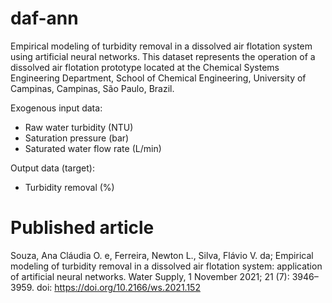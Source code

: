 # daf-ann
Empirical modeling of turbidity removal in a dissolved air flotation system using artificial neural networks.
This dataset represents the operation of a dissolved air flotation prototype located at the Chemical Systems Engineering Department, School of Chemical Engineering, University of Campinas, Campinas, São Paulo, Brazil.

Exogenous input data:
  - Raw water turbidity  (NTU)
  - Saturation pressure (bar)
  - Saturated water flow rate (L/min)

Output data (target):
  - Turbidity removal (%)

# Published article
Souza, Ana Cláudia O. e, Ferreira, Newton L., Silva, Flávio V. da; Empirical modeling of turbidity removal in a dissolved air flotation system: application of artificial neural networks. Water Supply, 1 November 2021; 21 (7): 3946–3959. doi: https://doi.org/10.2166/ws.2021.152
